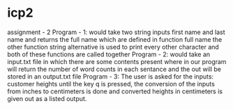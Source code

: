 # icp2
assignment - 2
Program - 1: would take two string inputs first name and last name and returns the full name which are defined in function full name the other function string alternative is used to print every other character and both of these functions are called together
Program - 2: would take an input.txt file in which there are some contents present where in our program will return the number of word counts in each sentance and the out will be stored in an output.txt file
Program - 3: The user is asked for the inputs: customer heights until the key q is pressed, the conversion of the inputs from inches to centimeters is done and converted heights in centimeters is given out as a listed output.
